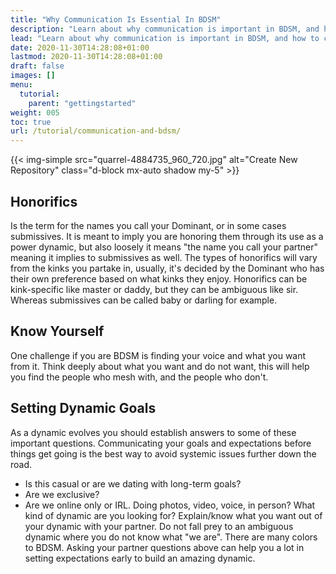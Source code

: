 ```yaml
---
title: "Why Communication Is Essential In BDSM"
description: "Learn about why communication is important in BDSM, and how to communicate effectively in your relationships."
lead: "Learn about why communication is important in BDSM, and how to communicate effectively in your relationships."
date: 2020-11-30T14:28:08+01:00
lastmod: 2020-11-30T14:28:08+01:00
draft: false
images: []
menu:
  tutorial:
    parent: "gettingstarted"
weight: 005
toc: true
url: /tutorial/communication-and-bdsm/
---
```


{{< img-simple src="quarrel-4884735_960_720.jpg" alt="Create New Repository" class="d-block mx-auto shadow my-5" >}}

## Honorifics

Is the term for the names you call your Dominant, or in some cases submissives. It is meant to imply you are honoring them through its use as a power dynamic, but also loosely it means "the name you call your partner" meaning it implies to submissives as well. The types of honorifics will vary from the kinks you partake in, usually, it's decided by the Dominant who has their own preference based on what kinks they enjoy. Honorifics can be kink-specific like master or daddy, but they can be ambiguous like sir. Whereas submissives can be called baby or darling for example.

## Know Yourself

One challenge if you are BDSM is finding your voice and what you want from it. Think deeply about what you want and do not want, this will help you find the people who mesh with, and the people who don't.

## Setting Dynamic Goals

As a dynamic evolves you should establish answers to some of these important questions. Communicating your goals and expectations before things get going is the best way to avoid systemic issues further down the road.

- Is this casual or are we dating with long-term goals?
- Are we exclusive?
- Are we online only or IRL. Doing photos, video, voice, in person? What kind of dynamic are you looking for?
Explain/know what you want out of your dynamic with your partner. Do not fall prey to an ambiguous dynamic where you do not know what "we are". There are many colors to BDSM. Asking your partner questions above can help you a lot in setting expectations early to build an amazing dynamic.
